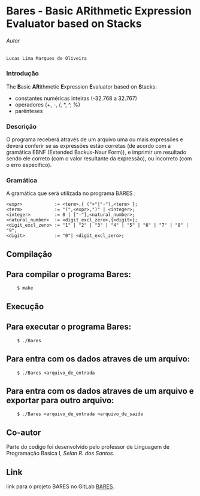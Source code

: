 # Bares - Basic ARithmetic Expression Evaluator based on Stacks

###### Autor
```
Lucas Lima Marques de Oliveira
```
### Introdução

The **B**asic **AR**ithmetic **E**xpression **E**valuator based on **S**tacks:

* constantes numéricas inteiras (-32.768 a 32.767)
* operadores (+, -, /, *, ^, %)
* parênteses


### Descrição

O programa receberá através de um arquivo uma ou mais expressões e deverá conferir se as expressões estão corretas (de acordo com a gramática EBNF (Extended Backus-Naur Form)), e imprimir um resultado sendo ele correto (com o valor resultante da expressão), ou incorreto (com o erro específico).

### Gramática

A gramática que será utilizada no programa BARES :

```
<expr>            := <term>,{ ("+"|"-"),<term> };
<term>            := "(",<expr>,")" | <integer>;
<integer>         := 0 | ["-"],<natural_number>;
<natural_number>  := <digit_excl_zero>,{<digit>};
<digit_excl_zero> := "1" | "2" | "3" | "4" | "5" | "6" | "7" | "8" | "9";
<digit>           := "0"| <digit_excl_zero>;
```

## Compilação

Para compilar o programa Bares:
----------------------------------------------
```
	$ make
```

## Execução

Para executar o programa Bares:
----------------------------------------------
```
	$ ./Bares
```

Para entra com os dados atraves de um arquivo:
-------------------------------------------------
```
	$ ./Bares <arquivo_de_entrada
```

Para entra com os dados atraves de um arquivo e exportar para outro arquivo:
-------------------------------------------------
```
	$ ./Bares <arquivo_de_entrada >arquivo_de_saida
```
## Co-autor

Parte do codigo foi desenvolvido pelo professor de Linguagem de Programação Basica I, *Selan R. dos Santos.*


## Link
link para o projeto BARES no GitLab [BARES](https://Limao96@projetos.imd.ufrn.br/Limao96/Bares.git).